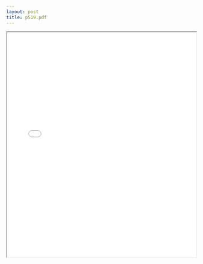 ```yaml
---
layout: post
title: p519.pdf
---
```


<div class="pdf-container">
<iframe src="/irs.ea/assets/pdfs/p519.pdf" height="600" width="100%" allowFullScreen="true"></iframe>
</div>


